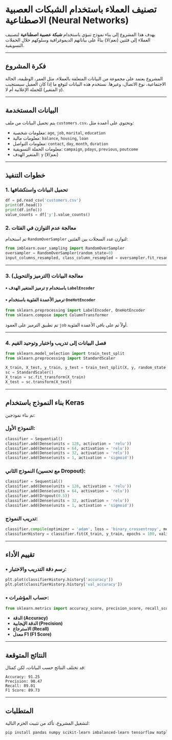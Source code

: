 # تصنيف العملاء باستخدام الشبكات العصبية الاصطناعية (Neural Networks)

يهدف هذا المشروع إلى بناء نموذج تنبؤي باستخدام **شبكة عصبية اصطناعية** لتصنيف العملاء إلى فئتين (نعم/لا) بناءً على بياناتهم الديموغرافية وسلوكهم خلال الحملات التسويقية.

---

##  فكرة المشروع

المشروع يعتمد على مجموعة من البيانات المتعلقة بالعملاء، مثل العمر، الوظيفة، الحالة الاجتماعية، نوع الاتصال، وغيرها. نستخدم هذه البيانات لتوقع ما إذا كان العميل سيستجيب للحملة الإعلانية أم لا (المتغير `y`).

---

##  البيانات المستخدمة

يتم تحميل البيانات من ملف `customers.csv`، وتحتوي على أعمدة مثل:

- معلومات شخصية: `age`, `job`, `marital`, `education`
- معلومات مالية: `balance`, `housing`, `loan`
- معلومات التواصل: `contact`, `day`, `month`, `duration`
- معلومات الحملة التسويقية: `campaign`, `pdays`, `previous`, `poutcome`
- المتغير الهدف: `y` (نعم/لا)

---

##  خطوات التنفيذ

### 1. تحميل البيانات واستكشافها

```python
df = pd.read_csv('customers.csv')
print(df.head())
print(df.info())
value_counts = df['y'].value_counts()
```

### 2. معالجة عدم التوازن في الفئات

تم استخدام `RandomOverSampler` لتوازن عدد السجلات بين الفئتين:

```python
from imblearn.over_sampling import RandomOverSampler
oversampler = RandomOverSampler(random_state=0)
input_columns_resampled, class_column_resampled = oversampler.fit_resample(input_columns, class_column)
```

---

### 3. معالجة البيانات (الترميز والتحويل)

#### • ترميز المتغير الهدف `y` باستخدام `LabelEncoder`
#### • ترميز الأعمدة الفئوية باستخدام `OneHotEncoder`

```python
from sklearn.preprocessing import LabelEncoder, OneHotEncoder
from sklearn.compose import ColumnTransformer
```

تم تطبيق الترميز على العمود `job` أولاً ثم على باقي الأعمدة الفئوية.

---

### 4. فصل البيانات إلى تدريب واختبار وتوحيد القيم

```python
from sklearn.model_selection import train_test_split
from sklearn.preprocessing import StandardScaler

X_train, X_test, y_train, y_test = train_test_split(X, y, random_state = 0)
sc = StandardScaler()
X_train = sc.fit_transform(X_train)
X_test = sc.transform(X_test)
```

---

##  بناء النموذج باستخدام Keras

تم بناء نموذجين:

###  النموذج الأول:

```python
classifier = Sequential()
classifier.add(Dense(units = 128, activation = 'relu'))
classifier.add(Dense(units = 64, activation = 'relu'))
classifier.add(Dense(units = 32, activation = 'relu'))
classifier.add(Dense(units = 1, activation = 'sigmoid'))
```

###  النموذج الثاني (مع تحسين Dropout):

```python
classifier = Sequential()
classifier.add(Dense(units = 128, activation = 'relu'))
classifier.add(Dense(units = 64, activation = 'relu'))
classifier.add(Dropout(0.5))
classifier.add(Dense(units = 32, activation = 'relu'))
classifier.add(Dense(units = 1, activation = 'sigmoid'))
```

###  تدريب النموذج:

```python
classifier.compile(optimizer = 'adam', loss = 'binary_crossentropy', metrics = ['accuracy'])
classifierHistory = classifier.fit(X_train, y_train, epochs = 100, validation_data=(X_test, y_test))
```

---

##  تقييم الأداء

### • رسم دقة التدريب والاختبار:

```python
plt.plot(classifierHistory.history['accuracy'])
plt.plot(classifierHistory.history['val_accuracy'])
```

### • حساب المؤشرات:

```python
from sklearn.metrics import accuracy_score, precision_score, recall_score, f1_score
```

- **الدقة (Accuracy)**
- **الدقة الإيجابية (Precision)**
- **الاسترجاع (Recall)**
- **معدل F1 (F1 Score)**

---

##  النتائج المتوقعة

قد تختلف النتائج حسب البيانات، لكن كمثال:

```
Accuracy: 91.25
Precision: 90.47
Recall: 89.01
F1 Score: 89.73
```

---

##  المتطلبات

لتشغيل المشروع، تأكد من تثبيت الحزم التالية:

```bash
pip install pandas numpy scikit-learn imbalanced-learn tensorflow matplotlib
```
